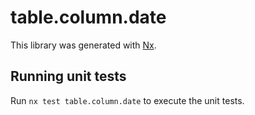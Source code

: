 # table.column.date

This library was generated with [Nx](https://nx.dev).

## Running unit tests

Run `nx test table.column.date` to execute the unit tests.

